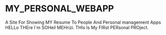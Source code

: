 # MY_PERSONAL_WEBAPP
A Site For Showing MY Resume To People And Personal management Apps
HELLo THEre I`m SOHeil MEHrizi. THIs Is My FIRst PERsonal PROject.
